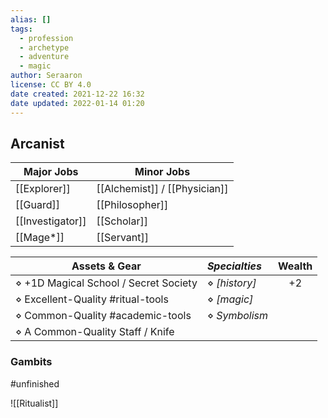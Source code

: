 ```yaml
---
alias: []
tags:
  - profession
  - archetype
  - adventure
  - magic
author: Seraaron
license: CC BY 4.0
date created: 2021-12-22 16:32
date updated: 2022-01-14 01:20
---
```


## Arcanist

| Major Jobs       | Minor Jobs                    |
| ---------------- | ----------------------------- |
| [[Explorer]]     | [[Alchemist]] / [[Physician]] |
| [[Guard]]        | [[Philosopher]]               |
| [[Investigator]] | [[Scholar]]                   |
| [[Mage*]]        | [[Servant]]                   |

| Assets & Gear                         | _Specialties_ | Wealth |
| ------------------------------------- | :------------ | :----: |
| ⋄ +1D Magical School / Secret Society | ⋄ _[history]_ |   +2   |
| ⋄ Excellent-Quality #ritual-tools     | ⋄ _[magic]_   |        |
| ⋄ Common-Quality #academic-tools      | ⋄ _Symbolism_ |        |
| ⋄ A Common-Quality Staff / Knife      |               |        |

### Gambits

#unfinished

![[Ritualist]]
